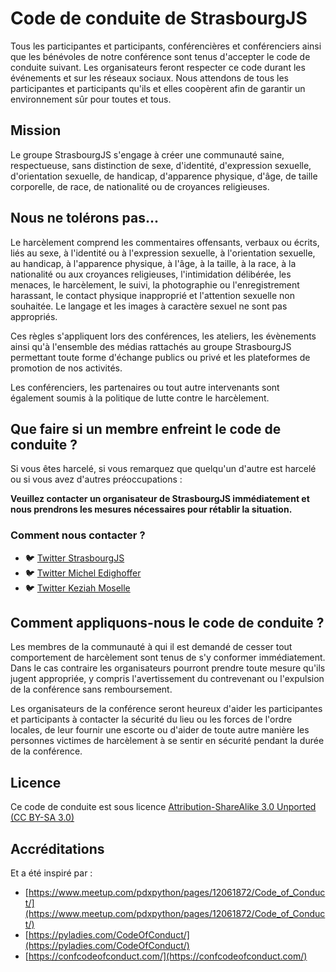 # Code de conduite de StrasbourgJS

Tous les participantes et participants, conférencières et conférenciers ainsi que les bénévoles de notre conférence sont tenus d'accepter le code de conduite suivant. Les organisateurs feront respecter ce code durant les événements et sur les réseaux sociaux. Nous attendons de tous les participantes et participants qu'ils et elles coopèrent afin de garantir un environnement sûr pour toutes et tous.

## Mission

Le groupe StrasbourgJS s'engage à créer une communauté saine, respectueuse, sans distinction de sexe, d'identité, d'expression sexuelle, d'orientation sexuelle, de handicap, d'apparence physique, d'âge, de taille corporelle, de race, de nationalité ou de croyances religieuses.

## Nous ne tolérons pas...

Le harcèlement comprend les commentaires offensants, verbaux ou écrits, liés au sexe, à l'identité ou à l'expression sexuelle, à l'orientation sexuelle, au handicap, à l'apparence physique, à l'âge, à la taille, à la race, à la nationalité ou aux croyances religieuses, l'intimidation délibérée, les menaces, le harcèlement, le suivi, la photographie ou l'enregistrement harassant, le contact physique inapproprié et l'attention sexuelle non souhaitée. Le langage et les images à caractère sexuel ne sont pas appropriés.

Ces règles s'appliquent lors des conférences, les ateliers, les évènements ainsi qu'à l'ensemble des médias rattachés au groupe StrasbourgJS permettant toute forme d'échange publics ou privé et les plateformes de promotion de nos activités.

Les conférenciers, les partenaires ou tout autre intervenants sont également soumis à la politique de lutte contre le harcèlement.


## Que faire si un membre enfreint le code de conduite ?

Si vous êtes harcelé, si vous remarquez que quelqu'un d'autre est harcelé ou si vous avez d'autres préoccupations :

**Veuillez contacter un organisateur de StrasbourgJS immédiatement et nous prendrons les mesures nécessaires pour rétablir la situation.**

### Comment nous contacter ?

- 🐦 [Twitter StrasbourgJS](https://twitter.com/Strasbourg_js)
- 🐦 [Twitter Michel Edighoffer](https://twitter.com/edimitchel)
- 🐦 [Twitter Keziah Moselle](https://twitter.com/KeziahMoselle)

## Comment appliquons-nous le code de conduite ?

Les membres de la communauté à qui il est demandé de cesser tout comportement de harcèlement sont tenus de s'y conformer immédiatement. Dans le cas contraire les organisateurs pourront prendre toute mesure qu'ils jugent appropriée, y compris l'avertissement du contrevenant ou l'expulsion de la conférence sans remboursement.

Les organisateurs de la conférence seront heureux d'aider les participantes et participants à contacter la sécurité du lieu ou les forces de l'ordre locales, de leur fournir une escorte ou d'aider de toute autre manière les personnes victimes de harcèlement à se sentir en sécurité pendant la durée de la conférence.

## Licence

Ce code de conduite est sous licence [Attribution-ShareAlike 3.0 Unported (CC BY-SA 3.0)](https://creativecommons.org/licenses/by-sa/3.0/)


## Accréditations

Et a été inspiré par :

- [https://www.meetup.com/pdxpython/pages/12061872/Code_of_Conduct/](https://www.meetup.com/pdxpython/pages/12061872/Code_of_Conduct/)
- [https://pyladies.com/CodeOfConduct/](https://pyladies.com/CodeOfConduct/)
- [https://confcodeofconduct.com/](https://confcodeofconduct.com/)